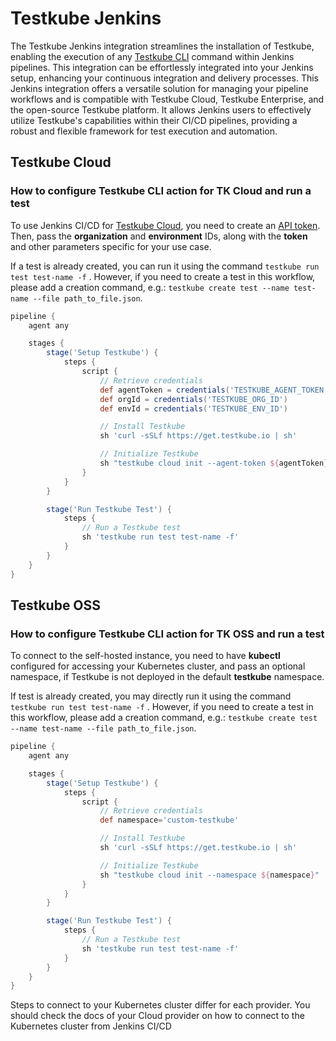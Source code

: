 # Testkube Jenkins

The Testkube Jenkins integration streamlines the installation of Testkube, enabling the execution of any [Testkube CLI](https://docs.testkube.io/cli/testkube) command within Jenkins pipelines. This integration can be effortlessly integrated into your Jenkins setup, enhancing your continuous integration and delivery processes.
This Jenkins integration offers a versatile solution for managing your pipeline workflows and is compatible with Testkube Cloud, Testkube Enterprise, and the open-source Testkube platform. It allows Jenkins users to effectively utilize Testkube's capabilities within their CI/CD pipelines, providing a robust and flexible framework for test execution and automation.

## Testkube Cloud

### How to configure Testkube CLI action for TK Cloud and run a test

To use Jenkins CI/CD for [Testkube Cloud](https://cloud.testkube.io/), you need to create an [API token](https://docs.testkube.io/testkube-cloud/articles/organization-management/#api-tokens).
Then, pass the **organization** and **environment** IDs, along with the **token** and other parameters specific for your use case.

If a test is already created, you can run it using the command `testkube run test test-name -f` . However, if you need to create a test in this workflow, please add a creation command, e.g.: `testkube create test --name test-name --file path_to_file.json`.

```groovy
pipeline {
    agent any

    stages {
        stage('Setup Testkube') {
            steps {
                script {
                    // Retrieve credentials
                    def agentToken = credentials('TESTKUBE_AGENT_TOKEN')
                    def orgId = credentials('TESTKUBE_ORG_ID')
                    def envId = credentials('TESTKUBE_ENV_ID')

                    // Install Testkube
                    sh 'curl -sSLf https://get.testkube.io | sh'

                    // Initialize Testkube
                    sh "testkube cloud init --agent-token ${agentToken} --org-id ${orgId} --env-id ${envId} 
                }
            }
        }

        stage('Run Testkube Test') {
            steps {
                // Run a Testkube test
                sh 'testkube run test test-name -f'
            }
        }
    }
}

```

## Testkube OSS

### How to configure Testkube CLI action for TK OSS and run a test

To connect to the self-hosted instance, you need to have **kubectl** configured for accessing your Kubernetes cluster, and pass an optional namespace, if Testkube is not deployed in the default **testkube** namespace. 

If test is already created, you may directly run it using the command `testkube run test test-name -f` . However, if you need to create a test in this workflow, please add a creation command, e.g.: `testkube create test --name test-name --file path_to_file.json`.

```groovy
pipeline {
    agent any

    stages {
        stage('Setup Testkube') {
            steps {
                script {
                    // Retrieve credentials
                    def namespace='custom-testkube'

                    // Install Testkube
                    sh 'curl -sSLf https://get.testkube.io | sh'

                    // Initialize Testkube
                    sh "testkube cloud init --namespace ${namespace}"
                }
            }
        }

        stage('Run Testkube Test') {
            steps {
                // Run a Testkube test
                sh 'testkube run test test-name -f'
            }
        }
    }
}
```

Steps to connect to your Kubernetes cluster differ for each provider. You should check the docs of your Cloud provider on how to connect to the Kubernetes cluster from Jenkins CI/CD
